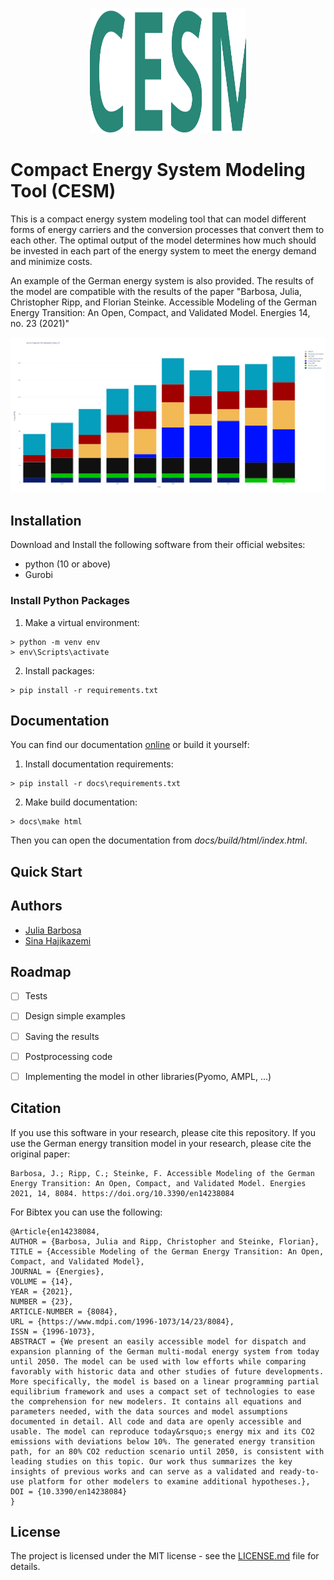 <p align="center">
  <img src="images/logo.svg" width="250" height="200" alt="Logo">
</p>

# Compact Energy System Modeling Tool (CESM)
This is a compact energy system modeling tool that can model different forms of energy carriers and the conversion processes that convert them to each other. 
The optimal output of the model determines how much should be invested in each part of the energy system to meet the energy demand and minimize costs.

An example of the German energy system is also provided. The results of the model are compatible with the results of the paper "Barbosa, Julia, Christopher Ripp, and Florian Steinke. Accessible Modeling of the German Energy Transition: An Open, Compact, and Validated Model. Energies 14, no. 23 (2021)"

![image description](images/plot.png)

## Installation
Download and Install the following software from their official websites:
- python (10 or above)
- Gurobi

### Install Python Packages
1. Make a virtual environment:
```console
> python -m venv env
> env\Scripts\activate
```

2. Install packages:
```console
> pip install -r requirements.txt
```


## Documentation
You can find our documentation [online](https://cesm.readthedocs.io/en/latest/)
or build it yourself:

1. Install documentation requirements:
```console 
> pip install -r docs\requirements.txt
```
2. Make build documentation:
```console
> docs\make html
```

Then you can open the documentation from *docs/build/html/index.html*.
## Quick Start


## Authors
- [Julia Barbosa](https://github.com/JP-Barbosa)
- [Sina Hajikazemi](https://github.com/SinaHKazemi)

## Roadmap
- [ ] Tests
- [ ] Design simple examples
- [ ] Saving the results
- [ ] Postprocessing code
- [ ] Implementing the model in other libraries(Pyomo, AMPL, ...)


## Citation
If you use this software in your research, please cite this repository.
If you use the German energy transition model in your research, please cite the original paper:

    Barbosa, J.; Ripp, C.; Steinke, F. Accessible Modeling of the German Energy Transition: An Open, Compact, and Validated Model. Energies 2021, 14, 8084. https://doi.org/10.3390/en14238084

For Bibtex you can use the following:

	@Article{en14238084,
	AUTHOR = {Barbosa, Julia and Ripp, Christopher and Steinke, Florian},
	TITLE = {Accessible Modeling of the German Energy Transition: An Open, Compact, and Validated Model},
	JOURNAL = {Energies},
	VOLUME = {14},
	YEAR = {2021},
	NUMBER = {23},
	ARTICLE-NUMBER = {8084},
	URL = {https://www.mdpi.com/1996-1073/14/23/8084},
	ISSN = {1996-1073},
	ABSTRACT = {We present an easily accessible model for dispatch and expansion planning of the German multi-modal energy system from today until 2050. The model can be used with low efforts while comparing favorably with historic data and other studies of future developments. More specifically, the model is based on a linear programming partial equilibrium framework and uses a compact set of technologies to ease the comprehension for new modelers. It contains all equations and parameters needed, with the data sources and model assumptions documented in detail. All code and data are openly accessible and usable. The model can reproduce today&rsquo;s energy mix and its CO2 emissions with deviations below 10%. The generated energy transition path, for an 80% CO2 reduction scenario until 2050, is consistent with leading studies on this topic. Our work thus summarizes the key insights of previous works and can serve as a validated and ready-to-use platform for other modelers to examine additional hypotheses.},
	DOI = {10.3390/en14238084}
	}

## License
The project is licensed under the MIT license - see the [LICENSE.md](LICENSE.md) file for details.

